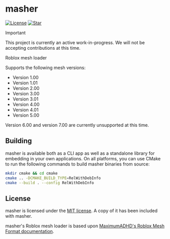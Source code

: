 # masher

[![License](https://img.shields.io/github/license/lrre-foss/masher)](https://github.com/lrre-foss/masher/blob/trunk/LICENSE)
[![Star](https://img.shields.io/github/stars/lrre-foss/masher?style=social)](https://github.com/lrre-foss/masher/stargazers)

> [!IMPORTANT]
> This project is currently an active work-in-progress. We will not be accepting contributions at this time.

Roblox mesh loader

Supports the following mesh versions:

- Version 1.00
- Version 1.01
- Version 2.00
- Version 3.00
- Version 3.01
- Version 4.00
- Version 4.01
- Version 5.00

Version 6.00 and version 7.00 are currently unsupported at this time.

## Building

masher is available both as a CLI app as well as a standalone library for embedding in your own applications. On all platforms, you can use CMake to run the following commands to build masher binaries from source:

```sh
mkdir cmake && cd cmake
cmake .. -DCMAKE_BUILD_TYPE=RelWithDebInfo
cmake --build . --config RelWithDebInfo
```

## License

masher is licensed under the [MIT license](https://github.com/lrre-foss/masher/blob/trunk/LICENSE). A copy of it has been included with masher.

masher's Roblox mesh loader is based upon [MaximumADHD's Roblox Mesh Format documentation](https://devforum.roblox.com/t/roblox-mesh-format/326114).
